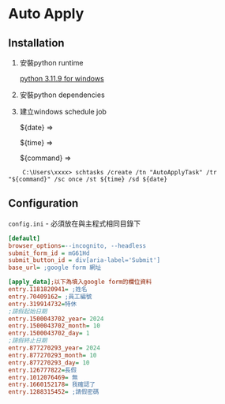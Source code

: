 # Auto Apply

## Installation

1. 安裝python runtime

    [python 3.11.9 for windows](https://www.python.org/ftp/python/3.11.9/python-3.11.9-amd64.exe)


2. 安裝python dependencies
3. 建立windows schedule job

    ${date} => 

    ${time} =>

    ${command} =>

``` commandline
    C:\Users\xxxx> schtasks /create /tn "AutoApplyTask" /tr "${command}" /sc once /st ${time} /sd ${date}
```

## Configuration
`config.ini` - 必須放在與主程式相同目錄下

```ini
[default]
browser_options=--incognito, --headless
submit_form_id = mG61Hd
submit_button_id = div[aria-label='Submit']
base_url= ;google form 網址

[apply_data];以下為填入google form的欄位資料
entry.1181820941= ;姓名
entry.70409162= ;員工編號
entry.319914732=特休
;請假起始日期
entry.1500043702_year= 2024
entry.1500043702_month= 10
entry.1500043702_day= 1
;請假終止日期
entry.877270293_year= 2024
entry.877270293_month= 10
entry.877270293_day= 10
entry.126777822=長假
entry.1012076469= 無
entry.1660152178= 我確認了
entry.1288315452= ;請假密碼
```